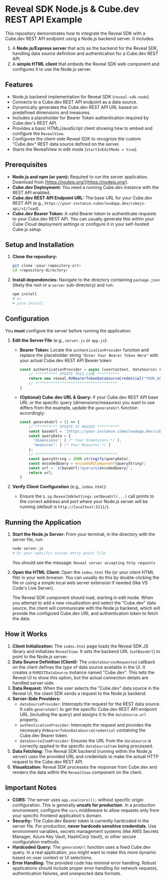 # Reveal SDK Node.js & Cube.dev REST API Example

This repository demonstrates how to integrate the Reveal SDK with a Cube.dev REST API endpoint using a Node.js backend server. It includes:

1.  A **Node.js/Express server** that acts as the backend for the Reveal SDK, handling data source definition and authentication for a Cube.dev REST API.
2.  A **simple HTML client** that embeds the Reveal SDK web component and configures it to use the Node.js server.

## Features

* Node.js backend implementation for Reveal SDK (`reveal-sdk-node`).
* Connects to a Cube.dev REST API endpoint as a data source.
* Dynamically generates the Cube.dev REST API URL based on predefined dimensions and measures.
* Includes a placeholder for Bearer Token authentication required by Cube.dev's REST API.
* Provides a basic HTML/JavaScript client showing how to embed and configure the `RevealView`.
* Configures the client-side Reveal SDK to recognize the custom "Cube.dev" REST data source defined on the server.
* Starts the RevealView in edit mode (`startInEditMode = true`).

## Prerequisites

* **Node.js and npm (or yarn):** Required to run the server application. Download from [https://nodejs.org/](https://nodejs.org/).
* **Cube.dev Deployment:** You need a running Cube.dev instance with the REST API enabled.
* **Cube.dev REST API Endpoint URL:** The base URL for your Cube.dev REST API (e.g., `https://your-instance.cubecloudapp.dev/cubejs-api/v1/load`).
* **Cube.dev Bearer Token:** A valid Bearer token to authenticate requests to your Cube.dev REST API. You can usually generate this within your Cube Cloud deployment settings or configure it in your self-hosted Cube.js setup.

## Setup and Installation

1.  **Clone the repository:**
    ```bash
    git clone <your-repository-url>
    cd <repository-directory>
    ```
2.  **Install dependencies:**
    Navigate to the directory containing `package.json` (likely the root or a `server` sub-directory) and run:
    ```bash
    npm install
    # or
    # yarn install
    ```

## Configuration

You **must** configure the server before running the application:

1.  **Edit the Server File** (e.g., `server.js` or `app.js`):
    * **Bearer Token:** Locate the `authenticationProvider` function and replace the placeholder string `"Enter Your Bearer Token Here"` with your actual Cube.dev REST API Bearer token:
        ```javascript
        const authenticationProvider = async (userContext, dataSource) => {
            // ********** UPDATE THIS LINE **********
            return new reveal.RVBearerTokenDataSourceCredential("YOUR_ACTUAL_CUBE_DEV_BEARER_TOKEN");
            // *************************************
        }
        ```
    * **(Optional) Cube.dev URL & Query:** If your Cube.dev REST API base URL or the specific query (dimensions/measures) you want to use differs from the example, update the `generateUrl` function accordingly:
        ```javascript
        const generateUrl = () => {
            // ********** UPDATE IF NEEDED **********
            const baseUrl = '[https://your-instance.cubecloudapp.dev/cubejs-api/v1/load](https://your-instance.cubecloudapp.dev/cubejs-api/v1/load)'; // Update Base URL
            const queryData = {
              "dimensions": [ /* Your Dimensions */ ],
              "measures": [ /* Your Measures */ ]
            };
            // *************************************
            const queryString = JSON.stringify(queryData);
            const encodedQuery = encodeURIComponent(queryString);
            const url = `${baseUrl}?query=${encodedQuery}`;
            return url;
        }
        ```

2.  **Verify Client Configuration** (e.g., `index.html`):
    * Ensure the `$.ig.RevealSdkSettings.setBaseUrl(...)` call points to the correct address and port where your Node.js server will be running (default is `http://localhost:5111/`).

## Running the Application

1.  **Start the Node.js Server:**
    From your terminal, in the directory with the server file, run:
    ```bash
    node server.js
    # Or your specific server entry point file
    ```
    You should see the message: `Reveal server accepting http requests`

2.  **Open the HTML Client:**
    Open the `index.html` file (or your client HTML file) in your web browser. You can usually do this by double-clicking the file or using a simple local web server extension if needed (like VS Code's Live Server).

    The Reveal SDK component should load, starting in edit mode. When you attempt to add a new visualization and select the "Cube.dev" data source, the client will communicate with the Node.js backend, which will provide the configured Cube.dev URL and authentication token to fetch the data.

## How it Works

1.  **Client Initialization:** The `index.html` page loads the Reveal SDK JS library and initializes `RevealView`. It sets the backend URL (`setBaseUrl`) to point to the Node.js server.
2.  **Data Source Definition (Client):** The `onDataSourcesRequested` callback on the client defines the *type* of data source available in the UI. It creates a `RVRESTDataSource` instance named "Cube.dev". This tells the Reveal UI to show this option, but the actual connection details are handled server-side.
3.  **Data Request:** When the user selects the "Cube.dev" data source in the Reveal UI, the client SDK sends a request to the Node.js backend.
4.  **Server-Side Providers:**
    * `dataSourceProvider`: Intercepts the request for the REST data source. It calls `generateUrl` to get the specific Cube.dev REST API endpoint URL (including the query) and assigns it to the `dataSource.url` property.
    * `authenticationProvider`: Intercepts the request and provides the necessary `RVBearerTokenDataSourceCredential` containing the Cube.dev Bearer token.
    * `dataSourceItemProvider`: Ensures the URL from the `dataSource` is correctly applied to the specific `dataSourceItem` being processed.
5.  **Data Fetching:** The Reveal SDK backend (running within the Node.js server) uses the provided URL and credentials to make the actual HTTP request to the Cube.dev REST API.
6.  **Visualization:** Reveal SDK processes the response from Cube.dev and renders the data within the `RevealView` component on the client.

## Important Notes

* **CORS:** The server uses `app.use(cors());` without specific origin configuration. This is generally **unsafe for production**. In a production environment, configure the `cors` middleware to allow requests only from your specific frontend application's domain.
* **Security:** The Cube.dev Bearer token is currently hardcoded in the server file. For production, **never hardcode sensitive credentials**. Use environment variables, secrets management systems (like AWS Secrets Manager, Azure Key Vault, HashiCorp Vault), or other secure configuration methods.
* **Hardcoded Query:** The `generateUrl` function uses a fixed Cube.dev query. In a real application, you might want to make this more dynamic based on user context or UI selections.
* **Error Handling:** The provided code has minimal error handling. Robust applications should include proper error handling for network requests, authentication failures, and unexpected data formats.
